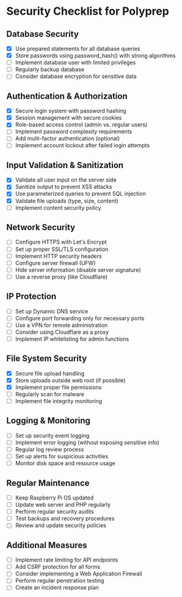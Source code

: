 # Security Checklist for Polyprep

## Database Security
- [x] Use prepared statements for all database queries
- [x] Store passwords using password_hash() with strong algorithms
- [ ] Implement database user with limited privileges
- [ ] Regularly backup database
- [ ] Consider database encryption for sensitive data

## Authentication & Authorization
- [x] Secure login system with password hashing
- [x] Session management with secure cookies
- [x] Role-based access control (admin vs. regular users)
- [ ] Implement password complexity requirements
- [ ] Add multi-factor authentication (optional)
- [ ] Implement account lockout after failed login attempts

## Input Validation & Sanitization
- [x] Validate all user input on the server side
- [x] Sanitize output to prevent XSS attacks
- [x] Use parameterized queries to prevent SQL injection
- [x] Validate file uploads (type, size, content)
- [ ] Implement content security policy

## Network Security
- [ ] Configure HTTPS with Let's Encrypt
- [ ] Set up proper SSL/TLS configuration
- [ ] Implement HTTP security headers
- [ ] Configure server firewall (UFW)
- [ ] Hide server information (disable server signature)
- [ ] Use a reverse proxy (like Cloudflare)

## IP Protection
- [ ] Set up Dynamic DNS service
- [ ] Configure port forwarding only for necessary ports
- [ ] Use a VPN for remote administration
- [ ] Consider using Cloudflare as a proxy
- [ ] Implement IP whitelisting for admin functions

## File System Security
- [x] Secure file upload handling
- [x] Store uploads outside web root (if possible)
- [x] Implement proper file permissions
- [ ] Regularly scan for malware
- [ ] Implement file integrity monitoring

## Logging & Monitoring
- [ ] Set up security event logging
- [ ] Implement error logging (without exposing sensitive info)
- [ ] Regular log review process
- [ ] Set up alerts for suspicious activities
- [ ] Monitor disk space and resource usage

## Regular Maintenance
- [ ] Keep Raspberry Pi OS updated
- [ ] Update web server and PHP regularly
- [ ] Perform regular security audits
- [ ] Test backups and recovery procedures
- [ ] Review and update security policies

## Additional Measures
- [ ] Implement rate limiting for API endpoints
- [ ] Add CSRF protection for all forms
- [ ] Consider implementing a Web Application Firewall
- [ ] Perform regular penetration testing
- [ ] Create an incident response plan

